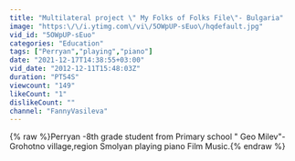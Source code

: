 ```yaml
---
title: "Multilateral project \" My Folks of Folks File\"- Bulgaria"
image: "https:\/\/i.ytimg.com\/vi\/5OWpUP-sEuo\/hqdefault.jpg"
vid_id: "5OWpUP-sEuo"
categories: "Education"
tags: ["Perryan","playing","piano"]
date: "2021-12-17T14:38:55+03:00"
vid_date: "2012-12-11T15:48:03Z"
duration: "PT54S"
viewcount: "149"
likeCount: "1"
dislikeCount: ""
channel: "FannyVasileva"
---
```

{% raw %}Perryan -8th grade student from Primary school &quot; Geo Milev&quot;-Grohotno village,region Smolyan  playing piano Film Music.{% endraw %}
